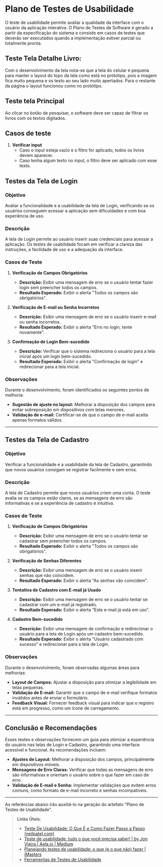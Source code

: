# Plano de Testes de Usabilidade

O teste de usabilidade permite avaliar a qualidade da interface com o usuário da aplicação interativa. O Plano de Testes de Software é gerado a partir da especificação do sistema e consiste em casos de testes que deverão ser executados quando a implementação estiver parcial ou totalmente pronta.

## Teste Tela Detalhe Livro:
Com o desenvolvimento da tela nota-se que a tela do celular é pequena para manter o layout do topo da tela como está no prótotipo, pois a imagem fica muito pequena e os texto ao seu lado muito apertados.
Para o restante da página o layout funcionou como no protótipo. 

## Teste tela Principal
Ao clicar no botão de pesquisar, o software deve ser capaz de filtrar os livros com os textos digitados.
## Casos de teste
1. **Verificar input**
   - Caso o input esteja vazio e o filtro for aplicado, todos os livros devem aparecer.
   - Caso tenha algum texto no input, o filtro deve ser aplicado com esse texto.

## Testes da Tela de Login

### Objetivo
Avaliar a funcionalidade e a usabilidade da tela de Login, verificando se os usuários conseguem acessar a aplicação sem dificuldades e com boa experiência de uso.

### Descrição
A tela de Login permite ao usuário inserir suas credenciais para acessar a aplicação. Os testes de usabilidade focam em verificar a clareza das instruções, a facilidade de uso e a adequação da interface.

### Casos de Teste

1. **Verificação de Campos Obrigatórios**
   - **Descrição:** Exibir uma mensagem de erro se o usuário tentar fazer login sem preencher todos os campos.
   - **Resultado Esperado:** Exibir o alerta "Todos os campos são obrigatórios".

2. **Verificação de E-mail ou Senha Incorretos**
   - **Descrição:** Exibir uma mensagem de erro se o usuário inserir e-mail ou senha incorretos.
   - **Resultado Esperado:** Exibir o alerta "Erro no login, tente novamente".

3. **Confirmação de Login Bem-sucedido**
   - **Descrição:** Verificar que o sistema redireciona o usuário para a tela inicial após um login bem-sucedido.
   - **Resultado Esperado:** Exibir o alerta "Confirmação de login" e redirecionar para a tela inicial.

### Observações
Durante o desenvolvimento, foram identificados os seguintes pontos de melhoria:
- **Sugestão de ajuste no layout:** Melhorar a disposição dos campos para evitar sobreposição em dispositivos com telas menores.
- **Validação de e-mail:** Certificar-se de que o campo de e-mail aceita apenas formatos válidos.

---

## Testes da Tela de Cadastro

### Objetivo
Verificar a funcionalidade e a usabilidade da tela de Cadastro, garantindo que novos usuários consigam se registrar facilmente e sem erros.

### Descrição
A tela de Cadastro permite que novos usuários criem uma conta. O teste avalia se os campos estão claros, se as mensagens de erro são informativas e se a experiência de cadastro é intuitiva.

### Casos de Teste

1. **Verificação de Campos Obrigatórios**
   - **Descrição:** Exibir uma mensagem de erro se o usuário tentar se cadastrar sem preencher todos os campos.
   - **Resultado Esperado:** Exibir o alerta "Todos os campos são obrigatórios".

2. **Verificação de Senhas Diferentes**
   - **Descrição:** Exibir uma mensagem de erro se o usuário inserir senhas que não coincidem.
   - **Resultado Esperado:** Exibir o alerta "As senhas não coincidem".

3. **Tentativa de Cadastro com E-mail já Usado**
   - **Descrição:** Exibir uma mensagem de erro se o usuário tentar se cadastrar com um e-mail já registrado.
   - **Resultado Esperado:** Exibir o alerta "Este e-mail já está em uso".

4. **Cadastro Bem-sucedido**
   - **Descrição:** Exibir uma mensagem de confirmação e redirecionar o usuário para a tela de Login após um cadastro bem-sucedido.
   - **Resultado Esperado:** Exibir o alerta "Usuário cadastrado com sucesso" e redirecionar para a tela de Login.

### Observações
Durante o desenvolvimento, foram observadas algumas áreas para melhorias:
- **Layout de Campos:** Ajustar a disposição para otimizar a legibilidade em telas pequenas.
- **Validação de E-mail:** Garantir que o campo de e-mail verifique formatos inválidos antes de enviar o formulário.
- **Feedback Visual:** Fornecer feedback visual para indicar que o registro está em progresso, como um ícone de carregamento.

---

## Conclusão e Recomendações
Esses testes e observações fornecem um guia para otimizar a experiência do usuário nas telas de Login e Cadastro, garantindo uma interface acessível e funcional. As recomendações incluem:
- **Ajustes de Layout:** Melhorar a disposição dos campos, principalmente em dispositivos móveis.
- **Mensagens de Erro Claras:** Verificar que todas as mensagens de erro são informativas e orientam o usuário sobre o que fazer em caso de erro.
- **Validação de E-mail e Senha:** Implementar validações que evitem erros comuns, como formato de e-mail incorreto e senhas incompatíveis.

---

As referências abaixo irão auxiliá-lo na geração do artefato "Plano de Testes de Usabilidade".

> **Links Úteis**:
> - [Teste De Usabilidade: O Que É e Como Fazer Passo a Passo (neilpatel.com)](https://neilpatel.com/br/blog/teste-de-usabilidade/)
> - [Teste de usabilidade: tudo o que você precisa saber! | by Jon Vieira | Aela.io | Medium](https://medium.com/aela/teste-de-usabilidade-o-que-voc%C3%AA-precisa-saber-39a36343d9a6/)
> - [Planejando testes de usabilidade: o que (e o que não) fazer | iMasters](https://imasters.com.br/design-ux/planejando-testes-de-usabilidade-o-que-e-o-que-nao-fazer/)
> - [Ferramentas de Testes de Usabilidade](https://www.usability.gov/how-to-and-tools/resources/templates.html)
